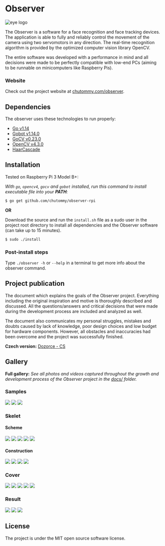 # Observer

![eye logo](https://raw.githubusercontent.com/chutommy/observer/master/docs/project/logo.svg)

The Observer is a software for a face recognition and face tracking devices. The
application is able to fully and reliably control the movement of the camera
using two servomotors in any direction. The real-time recognition algorithm is
provided by the optimized computer vision library OpenCV.

The entire software was developed with a performance in mind and all decisions
were made to be perfectly compatible with low-end PCs (aiming to be runnable on
minicomputers like Raspberry Pis).

### Website

Check out the project website at [chutommy.com/observer](https://chutommy.com/observer/).

## Dependencies

The observer uses these technologies to run properly:

* [Go v1.14](https://golang.org/dl/)
* [Gobot v1.14.0](https://gobot.io/)
* [GoCV v0.23.0 ](https://gocv.io/)
* [OpenCV v4.3.0](https://opencv.org/)
* [HaarCascade](https://github.com/opencv/opencv/)

## Installation

Tested on Raspberry Pi 3 Model B+:

*With `go`, `opencv4`, `gocv` and `gobot` installed, run this command to install
executable file into your **PATH**:*

```bash
$ go get github.com/chutommy/observer-rpi
```

**OR**

Download the source and run the `install.sh` file as a sudo user in the project
root directory to install all dependencies and the Observer software (can take
up to 15 minutes).

```bash
$ sudo ./install
```

### Post-install steps

Type `./observer -h` or `--help` in a terminal to get more info about the
observer command.

## Project publication

The document which explains the goals of the Observer project. Everything
including the original inspiration and motive is thoroughly described and
discussed. All the questions/answers and critical decisions that were made
during the development process are included and analyzed as well.

The document also communicates my personal struggles, mistakes and doubts caused
by lack of knowledge, poor design choices and low budget for hardware
components. However, all obstacles and inaccuracies had been overcome and the
project was successfully finished.

**Czech
version:** [Dozorce - CS](https://docs.google.com/document/d/19FhBe4HvJeZMuhAFcyugnGlhiUhVPWTIfCu6MOH3Rxk/edit?usp=sharing)

## Gallery

**Full gallery:**
*See all photos and videos captured throughout the growth and development
process of the Observer project in
the [docs/](https://drive.google.com/drive/folders/1of6aFjSCA9LWL8vPtI93ILUU1oUt7Fva?usp=sharing) folder.*

### Samples

![](https://raw.githubusercontent.com/chutommy/observer/master/docs/compressed/project/gifs/1.gif)
![](https://raw.githubusercontent.com/chutommy/observer/master/docs/compressed/project/gifs/2.gif)
![](https://raw.githubusercontent.com/chutommy/observer/master/docs/compressed/project/gifs/3.gif)

### Skelet

#### Scheme

![](https://raw.githubusercontent.com/chutommy/observer/master/docs/compressed/skelet/schema/00.jpg)
![](https://raw.githubusercontent.com/chutommy/observer/master/docs/compressed/skelet/schema/02.jpg)
![](https://raw.githubusercontent.com/chutommy/observer/master/docs/compressed/skelet/schema/03.jpg)
![](https://raw.githubusercontent.com/chutommy/observer/master/docs/compressed/skelet/schema/07.jpg)
![](https://raw.githubusercontent.com/chutommy/observer/master/docs/compressed/skelet/schema/09.jpg)

#### Construction

![](https://raw.githubusercontent.com/chutommy/observer/master/docs/compressed/skelet/construction/01.jpg)
![](https://raw.githubusercontent.com/chutommy/observer/master/docs/compressed/skelet/construction/09.jpg)
![](https://raw.githubusercontent.com/chutommy/observer/master/docs/compressed/skelet/construction/11.jpg)
![](https://raw.githubusercontent.com/chutommy/observer/master/docs/compressed/skelet/construction/13.jpg)

### Cover

![](https://raw.githubusercontent.com/chutommy/observer/master/docs/compressed/cover/construction/01.jpg)
![](https://raw.githubusercontent.com/chutommy/observer/master/docs/compressed/cover/construction/04.jpg)
![](https://raw.githubusercontent.com/chutommy/observer/master/docs/compressed/cover/construction/09.jpg)
![](https://raw.githubusercontent.com/chutommy/observer/master/docs/compressed/cover/construction/11.jpg)
![](https://raw.githubusercontent.com/chutommy/observer/master/docs/compressed/cover/construction/12.jpg)

### Result

![](https://raw.githubusercontent.com/chutommy/observer/master/docs/compressed/result/images/00.jpg)
![](https://raw.githubusercontent.com/chutommy/observer/master/docs/compressed/result/images/01.jpg)
![](https://raw.githubusercontent.com/chutommy/observer/master/docs/compressed/result/images/02.jpg)

## License

The project is under the MIT open source software license.
